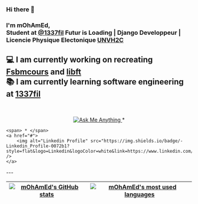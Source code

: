 ### Hi there 👋

### I'm mOhAmEd,<br/> Student at [@1337fil](https://1337.ma/) Futur is Loading | Django Developpeur | Licencie Physique Electonique [UNVH2C](http://www.fsb.univh2c.ma)
## 💻 I am currently working on recreating [Fsbmcours](https://github.com/mohamed-m1/Fsbmcours) and [libft](https://github.com/mohamed-m1/libft)<br/> 📚 I am currently learning software engineering at [1337fil](https://1337.ma/)



<br/>
<p align="center">
	<a href="#">
		<img alt="Ask Me Anything" src="https://img.shields.io/badge/-Ask_me_anything-blueviolet?style=flat&logo=Gmail&logoColor=white&link=mailto:amanda_pinha@hotmail.com" />
	</a>
	<span> * </span>
	
	<span> * </span>
	<a href="#">
		<img alt="Linkedin Profile" src="https://img.shields.io/badge/-Linkedin_Profile-0072b1?style=flat&logo=Linkedin&logoColor=white&link=https://www.linkedin.com/in/appinha/" />
	</a>
</p>
---

| [![mOhAmEd's GitHub stats](https://github-readme-stats-eight-virid.vercel.app/api?username=mohamed-m1&count_private=true&theme=calm&show_icons=true)](https://github.com/mohamed-m1?tab=repositories) | [![mOhAmEd's most used languages](https://github-readme-stats.vercel.app/api/top-langs/?username=mohamed-m1&layout=compact&hide_border=true&theme=jolly)](https://github.com/mohamed-m1?tab=repositories) |
|:-:|:-:|




